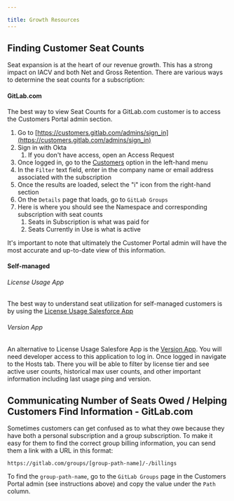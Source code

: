 ```yaml
---

title: Growth Resources
---
```










## Finding Customer Seat Counts

Seat expansion is at the heart of our revenue growth. This has a strong impact on IACV and both Net and Gross Retention. There are various ways to determine the seat counts for a subscription:

#### GitLab.com

The best way to view Seat Counts for a GitLab.com customer is to access the Customers Portal admin section.

1. Go to [https://customers.gitlab.com/admins/sign_in](https://customers.gitlab.com/admins/sign_in)
1. Sign in with Okta
    1. If you don't have access, open an Access Request
1. Once logged in, go to the [Customers](https://customers.gitlab.com/admin/customer) option in the left-hand menu
1. In the `Filter` text field, enter in the company name or email address associated with the subscription
1. Once the results are loaded, select the "i" icon from the right-hand section
1. On the `Details` page that loads, go to `GitLab Groups`
1. Here is where you should see the Namespace and corresponding subscription with seat counts
    1. Seats in Subscription is what was paid for
    1. Seats Currently in Use is what is active

It's important to note that ultimately the Customer Portal admin will have the most accurate and up-to-date view of this information.

#### Self-managed

###### License Usage App

The best way to understand seat utilization for self-managed customers is by using the [License Usage Salesforce App](/handbook/sales/field-operations/sales-systems/license-usage-app/)

###### Version App

An alternative to License Usage Salesfore App is the [Version App](https://version.gitlab.com). You will need developer access to this application to log in. Once logged in navigate to the Hosts tab. There you will be able to filter by license tier and see active user counts, historical max user counts, and other important information including last usage ping and version.

## Communicating Number of Seats Owed / Helping Customers Find Information - GitLab.com

Sometimes customers can get confused as to what they owe because they have both a personal subscription and a group subscription. To make it easy for them to find the correct group billing information, you can send them a link with a URL in this format:

`https://gitlab.com/groups/[group-path-name]/-/billings`

To find the `group-path-name`, go to the `GitLab Groups` page in the Customers Portal admin (see instructions above) and copy the value under the `Path` column.
